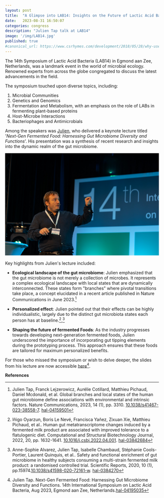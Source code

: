 ```yaml
---
layout: post
title:  "A Glimpse into LAB14: Insights on the Future of Lactic Acid Bacteria science"
date:   2023-08-31 16:50:07
categories: congress
description: "Julien Tap talk at LAB14"
image: '/img/LAB14.jpg'
published: true
#canonical_url: https://www.csrhymes.com/development/2018/05/28/why-use-a-static-site-generator.html
---
```


The 14th Symposium of Lactic Acid Bacteria (LAB14) in Egmond aan Zee, Netherlands, was a landmark event in the world of microbial ecology. 
Renowned experts from across the globe congregated to discuss the latest advancements in the field.

The symposium touched upon diverse topics, including:

1. Microbial Communities
2. Genetics and Genomics
3. Fermentation and Metabolism, with an emphasis on the role of LABs in fermenting plant-based proteins
4. Host-Microbe Interactions
5. Bacteriophages and Antimicrobials

Among the speakers was [Julien](/team/julien-tap/), who delivered a keynote lecture titled '*Next-Gen Fermented Food: Harnessing Gut Microbiome Diversity and Functions*'. His presentation was a synthesis of recent research and insights into the dynamic realm of the gut microbiome.

![Julien Tap LAB14](/img/Julien_Tap_LAB_2023_Egmond_aan_Zee.jpg)

Key highlights from Julien's lecture included:

- **Ecological landscape of the gut microbiome**: Julien emphasized that the gut microbiome is not merely a collection of microbes. It represents a complex ecological landscape with local states that are dynamically interconnected. These states form "branches" where pivotal transitions take place, a concept elucidated in a recent article published in Nature Communications in June 2023.[^1]

- **Personalized effect**: Julien pointed out that their effects can be highly individualistic, largely due to the distinct gut microbiota states each person has at baseline.[^2],[^3] 


- **Shaping the future of fermented Foods**: As the industry progresses towards developing next-generation fermented foods, Julien underscored the importance of incorporating gut tipping elements during the prototyping process. This approach ensures that these foods are tailored for maximum personalized benefits.

For those who missed the symposium or wish to delve deeper, the slides from his lecture are now accessible [here](https://hal.inrae.fr/hal-04195035)[^4].

**References**

[^1]: Julien Tap, Franck Lejzerowicz, Aurélie Cotillard, Matthieu Pichaud, Daniel Mcdonald, et al. Global branches and local states of the human gut microbiome define associations with environmental and intrinsic factors. Nature Communications, 2023, 14 (1), pp. 3310. [10.1038/s41467-023-38558-7](https://doi.org/10.1038/s41467-023-38558-7). [hal-04159501](https://hal.inrae.fr/hal-04195035)

[^2]: Iñigo Oyarzun, Boris Le Nevé, Francisca Yañez, Zixuan Xie, Matthieu Pichaud, et al.. Human gut metatranscriptome changes induced by a fermented milk product are associated with improved tolerance to a flatulogenic diet. Computational and Structural Biotechnology Journal, 2022, 20, pp. 1632-1641. [10.1016/j.csbj.2022.04.001](https://doi.org/10.1038/s41467-023-38558-7). [hal-03842684](https://hal.inrae.fr/hal-03842684)

[^3]: Anne-Sophie Alvarez, Julien Tap, Isabelle Chambaud, Stéphanie Cools-Portier, Laurent Quinquis, et al.. Safety and functional enrichment of gut microbiome in healthy subjects consuming a multi-strain fermented milk product: a randomised controlled trial. Scientific Reports, 2020, 10 (1), pp.15974.[10.1038/s41598-020-72161-w](https://dx.doi.org/10.1038/s41598-020-72161-w). [hal-0384270](https://hal.science/hal-03842707)


[^4]: Julien Tap. Next-Gen Fermented Food: Harnessing Gut Microbiome Diversity and Functions. 14th International Symposium on Lactic Acid Bacteria, Aug 2023, Egmond aan Zee, Netherlands.[hal-04195035](https://hal.inrae.fr/hal-04195035) 


